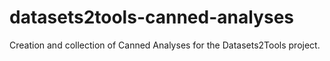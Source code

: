 # datasets2tools-canned-analyses
Creation and collection of Canned Analyses for the Datasets2Tools project.
